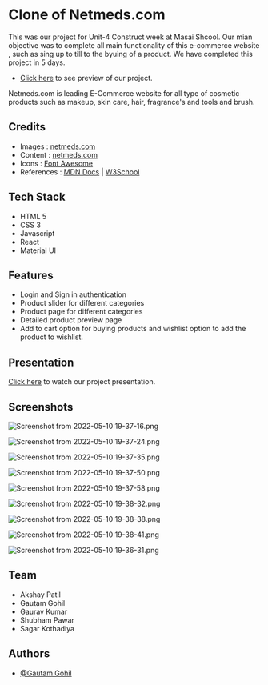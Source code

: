 # Clone of Netmeds.com

This was our project for Unit-4 Construct week at Masai Shcool.
Our mian objective was to complete all main functionality of this e-commerce website , such as sing up to till to the byuing of a product.
We have completed this project in 5 days.

- [Click here](https://unrivaled-sprite-2be9c1.netlify.app/) to see preview of our project.

Netmeds.com is leading E-Commerce website for all type of cosmetic products such as makeup, skin care, hair, fragrance's and tools and brush.

## Credits

- Images : [netmeds.com](https://www.netmeds.com/)
- Content : [netmeds.com](https://www.netmeds.com/)
- Icons : [Font Awesome](https://fontawesome.com/)
- References : [MDN Docs](https://developer.mozilla.org/en-US/) | [W3School](https://www.w3schools.com/)

## Tech Stack

- HTML 5
- CSS 3
- Javascript
- React
- Material UI

## Features

- Login and Sign in authentication
- Product slider for different categories
- Product page for different categories
- Detailed product preview page
- Add to cart option for buying products and wishlist option to add the product to wishlist.

## Presentation

[Click here](https://drive.google.com/file/d/1hJlVRXwj7t5CBO3wlVlL7cB2OzD7cwig/view) to watch our project presentation.

## Screenshots


![Screenshot from 2022-05-10 19-37-16.png](https://cdn.hashnode.com/res/hashnode/image/upload/v1652191770432/hmc1nsjoD.png?auto=compress,format&format=webp)


![Screenshot from 2022-05-10 19-37-24.png](https://cdn.hashnode.com/res/hashnode/image/upload/v1652191799866/rH2uKVIgq.png?auto=compress,format&format=webp)


![Screenshot from 2022-05-10 19-37-35.png](https://cdn.hashnode.com/res/hashnode/image/upload/v1652191810657/pGHc_We8X.png?auto=compress,format&format=webp)

![Screenshot from 2022-05-10 19-37-50.png](https://cdn.hashnode.com/res/hashnode/image/upload/v1652191817758/jUupQ7dvV.png?auto=compress,format&format=webp)

![Screenshot from 2022-05-10 19-37-58.png](https://cdn.hashnode.com/res/hashnode/image/upload/v1652191817758/jUupQ7dvV.png?auto=compress,format&format=webp)

![Screenshot from 2022-05-10 19-38-32.png](https://cdn.hashnode.com/res/hashnode/image/upload/v1652191833357/5Ih2ivoNZ.png?auto=compress,format&format=webp)

![Screenshot from 2022-05-10 19-38-38.png](https://cdn.hashnode.com/res/hashnode/image/upload/v1652191841112/f5ovQFKVb.png?auto=compress,format&format=webp)

![Screenshot from 2022-05-10 19-38-41.png](https://cdn.hashnode.com/res/hashnode/image/upload/v1652191848797/WTlzQ9Jxe.png?auto=compress,format&format=webp)

![Screenshot from 2022-05-10 19-36-31.png](https://cdn.hashnode.com/res/hashnode/image/upload/v1652191857946/zmnU1QWzzc.png?auto=compress,format&format=webp)


## Team

- Akshay Patil
- Gautam Gohil
- Gaurav Kumar	
- Shubham Pawar	
- Sagar Kothadiya	

## Authors

- [@Gautam Gohil](https://github.com/gautam6023)
